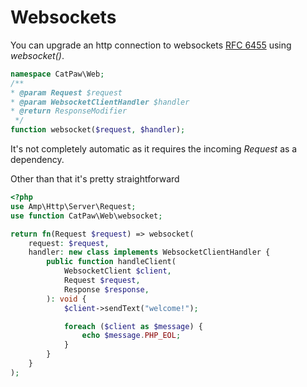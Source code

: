 # Websockets

You can upgrade an http connection to websockets [RFC 6455](https://www.rfc-editor.org/rfc/rfc6455.html) using _websocket()_.

```php
namespace CatPaw\Web;
/**
* @param Request $request
* @param WebsocketClientHandler $handler
* @return ResponseModifier
 */
function websocket($request, $handler);
```

It's not completely automatic as it requires the incoming _Request_ as a dependency.

Other than that it's pretty straightforward

```php
<?php
use Amp\Http\Server\Request;
use function CatPaw\Web\websocket;

return fn(Request $request) => websocket(
    request: $request,
    handler: new class implements WebsocketClientHandler {
        public function handleClient(
            WebsocketClient $client,
            Request $request,
            Response $response,
        ): void {
            $client->sendText("welcome!");

            foreach ($client as $message) {
                echo $message.PHP_EOL;
            }
        }
    }
);
```
